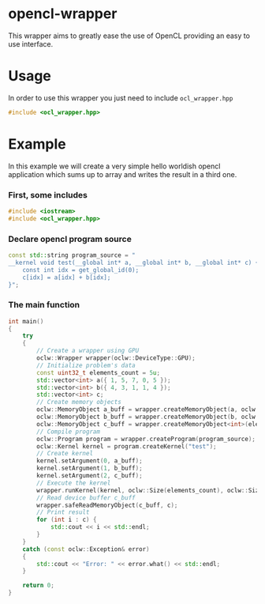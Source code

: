 # opencl-wrapper

This wrapper aims to greatly ease the use of OpenCL providing an easy to use interface.

# Usage

In order to use this wrapper you just need to include `ocl_wrapper.hpp`

```cpp
#include <ocl_wrapper.hpp>
```

# Example
In this example we will create a very simple hello worldish opencl application which sums up to array and writes the result in a third one.

### First, some includes
```cpp
#include <iostream>
#include <ocl_wrapper.hpp>
```

### Declare opencl program source
```cpp
const std::string program_source = "                                    \
__kernel void test(__global int* a, __global int* b, __global int* c) { \
    const int idx = get_global_id(0);                                   \
    c[idx] = a[idx] + b[idx];                                           \
}";
```

### The main function
```cpp
int main()
{
	try
	{
		// Create a wrapper using GPU
		oclw::Wrapper wrapper(oclw::DeviceType::GPU);
		// Initialize problem's data
		const uint32_t elements_count = 5u;
		std::vector<int> a({ 1, 5, 7, 0, 5 });
		std::vector<int> b({ 4, 3, 1, 1, 4 });
		std::vector<int> c;
		// Create memory objects
		oclw::MemoryObject a_buff = wrapper.createMemoryObject(a, oclw::ReadOnly | oclw::CopyHostPtr);
		oclw::MemoryObject b_buff = wrapper.createMemoryObject(b, oclw::ReadOnly | oclw::CopyHostPtr);
		oclw::MemoryObject c_buff = wrapper.createMemoryObject<int>(elements_count, oclw::WriteOnly);
		// Compile program
		oclw::Program program = wrapper.createProgram(program_source);
		oclw::Kernel kernel = program.createKernel("test");
		// Create kernel
		kernel.setArgument(0, a_buff);
		kernel.setArgument(1, b_buff);
		kernel.setArgument(2, c_buff);
		// Execute the kernel
		wrapper.runKernel(kernel, oclw::Size(elements_count), oclw::Size(1u));
		// Read device buffer c_buff
		wrapper.safeReadMemoryObject(c_buff, c);
		// Print result
		for (int i : c) {
			std::cout << i << std::endl;
		}
	}
	catch (const oclw::Exception& error)
	{
		std::cout << "Error: " << error.what() << std::endl;
	}

	return 0;
}
```
